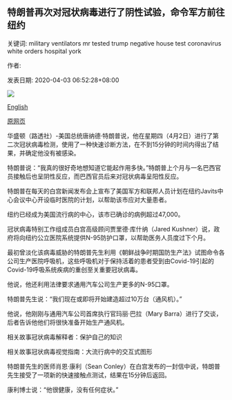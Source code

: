 ## 特朗普再次对冠状病毒进行了阴性试验，命令军方前往纽约

关键词: military ventilators mr tested trump negative house test coronavirus white orders hospital york

作者: 

发表日期: 2020-04-03 06:52:28+08:00

![](https://www.straitstimes.com/sites/default/files/styles/x_large/public/articles/2020/04/03/nz_trump_030434.jpg?itok=91WZzV7S)

[English](Trump%20tested%20negative%20for%20coronavirus%20again%2C%20orders%20military%20to%20New%20York.md)

[原网页](https://www.straitstimes.com/world/united-states/trump-tested-negative-for-coronavirus-again-orders-military-to-new-york)

华盛顿（路透社）-美国总统唐纳德·特朗普说，他在星期四（4月2日）进行了第二次冠状病毒检测，使用了一种快速诊断方法，在不到15分钟的时间内得出了结果，并确定他没有被感染。

特朗普说：“我真的很好奇地想知道它能起作用多快。”特朗普上个月与一名巴西官员接触后也呈阴性反应，而巴西官员后来对冠状病毒呈阳性反应。

特朗普在每天的白宫新闻发布会上宣布了美国军方和联邦人员计划在纽约Javits中心会议中心开设临时医院的计划，以帮助该市应对大量患者。

纽约已经成为美国流行病的中心，该市已确诊的病例超过47,000。

冠状病毒特别工作组成员白宫高级顾问贾里德·库什纳（Jared Kushner）说，政府将向纽约公立医院系统提供N-95防护口罩，以帮助医务人员度过下个月。

最初曾淡化该病毒威胁的特朗普先生利用《朝鲜战争时期国防生产法》试图命令各公司生产医院呼吸机，这些呼吸机对于保持活着的患者受到由Covid-19引起的Covid-19呼吸系统疾病的重创至关重要冠状病毒。

他说，他还利用法律要求通用汽车公司生产更多的N-95口罩。

特朗普先生说：“我们现在或即将开始建造超过10万台（通风机）。”

他说，他刚刚与通用汽车公司首席执行官玛丽·巴拉（Mary Barra）进行了交谈，后者告诉他他们将很快准备开始生产通风机。

相关故事冠状病毒解释者：保护自己的知识

相关故事冠状病毒视觉指南：大流行病中的交互式图形

特朗普先生的医师肖恩·康利（Sean Conley）在白宫发布的一封信中说，特朗普先生接受了一项新的快速接触点测试，结果在15分钟后返回。

康利博士说：“他很健康，没有任何症状。”
